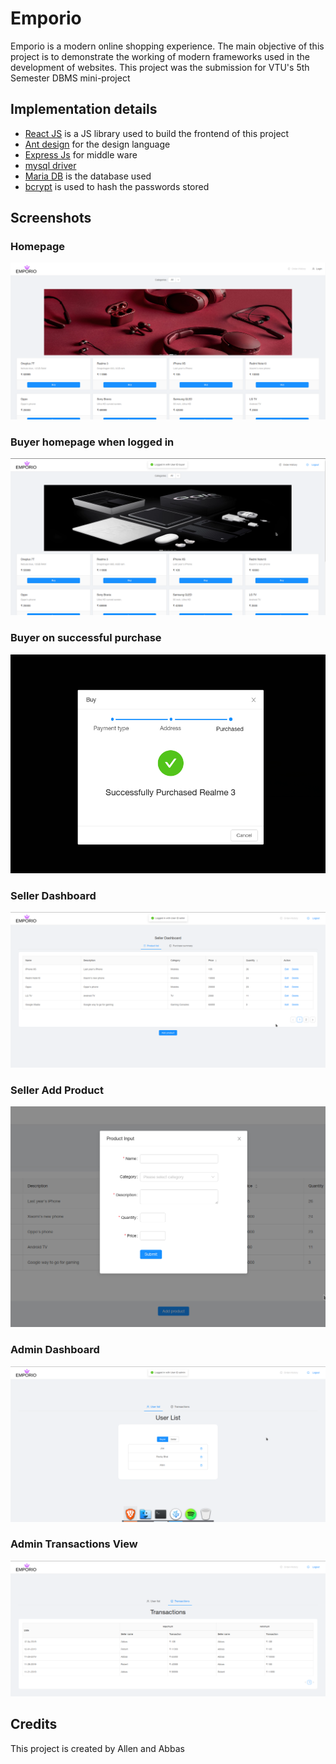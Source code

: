 # Emporio
Emporio is a modern online shopping experience. The main objective of this project is to demonstrate the working of modern frameworks used in the development of websites. This project was the submission for VTU's 5th Semester DBMS mini-project



## Implementation details
- [React JS](https://reactjs.org) is a JS library used to build the frontend of this project
- [Ant design](https://ant.design/)  for the design language
- [Express Js](https://expressjs.com/) for middle ware
- [mysql driver](https://www.npmjs.com/package/mysql)
- [Maria DB](https://mariadb.org/) is the database used
- [bcrypt](https://www.npmjs.com/package/bcrypt) is used to hash the passwords stored

## Screenshots

### Homepage
![Homepage](Screenshots/Homepage.png)

### Buyer homepage when logged in
![Buyer homepage when logged in](Screenshots/Buyer_Homepage.png)

### Buyer on successful purchase
![Buyer on successful purchase](Screenshots/Buyer_Purchase.png)

### Seller Dashboard
![Seller Dashboard](Screenshots/SellerDashboard.png)

### Seller Add Product
![Seller Add Product](Screenshots/Seller_AddProduct.png)

### Admin Dashboard
![Admin Dashboard](Screenshots/Admin_UsersPage.png)

### Admin Transactions View
![Admin Transactions View](Screenshots/Admin_TransactionsPage.png)


## Credits
This project is created by Allen and Abbas